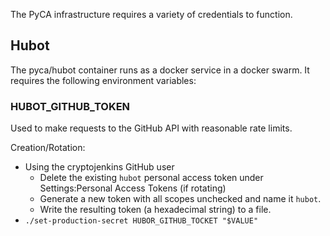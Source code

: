 The PyCA infrastructure requires a variety of credentials to function.

## Hubot

The pyca/hubot container runs as a docker service in a docker swarm. It requires the following environment variables:

### HUBOT_GITHUB_TOKEN

Used to make requests to the GitHub API with reasonable rate limits.

Creation/Rotation:

* Using the cryptojenkins GitHub user
  * Delete the existing `hubot` personal access token under Settings:Personal Access Tokens (if rotating)
  * Generate a new token with all scopes unchecked and name it `hubot`.
  * Write the resulting token (a hexadecimal string) to a file.
* `./set-production-secret HUBOR_GITHUB_TOCKET "$VALUE"`
